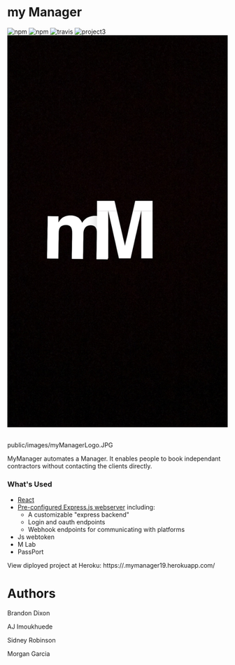 # my Manager 

![npm](https://img.shields.io/badge/npm-6.4.1%20-brightgreen.svg)
![npm](https://img.shields.io/badge/npm-sequelize-orange.svg)
![travis](https://img.shields.io/badge/travis-passed-green.svg)
![project3](https://img.shields.io/badge/project2-Break'sOver-brightgreen.svg)
![myManager](src/images/myManagerLogo.JPG)
## 
public/images/myManagerLogo.JPG

MyManager automates a Manager. It enables people to book independant contractors without contacting the clients directly.

### What's Used
* [React](https://reacttraining.com/react-router/web/guides/quick-start) 
* [Pre-configured Express.js webserver](https://expressjs.com/) including:
   * A customizable "express backend" 
   * Login and oauth endpoints 
   * Webhook endpoints for communicating with platforms
* Js webtoken 
* M Lab
* PassPort





View diployed project at Heroku:
https://.mymanager19.herokuapp.com/

# Authors
Brandon Dixon

AJ Imoukhuede

Sidney Robinson

Morgan Garcia